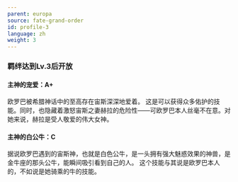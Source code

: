 ```yaml
---
parent: europa
source: fate-grand-order
id: profile-3
language: zh
weight: 3
---
```


### 羁绊达到Lv.3后开放

#### 主神的宠爱：A+

欧罗巴被希腊神话中的至高存在宙斯深深地爱着。
这是可以获得众多佑护的技能。同时，也隐藏着激怒宙斯之妻赫拉的危险性——可欧罗巴本人丝毫不在意。对她来说，赫拉是受人敬爱的伟大女神。

#### 主神的白公牛：C

据说欧罗巴遇到的宙斯神，也就是白色公牛，是一头拥有强大魅惑效果的神兽，是金牛座的那头公牛，能瞬间吸引看到自己的人。
这个技能与其说是欧罗巴本人的，不如说是她骑乘的牛的技能。
